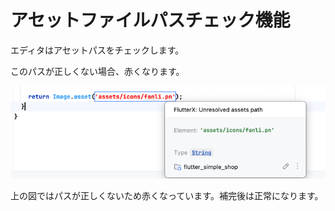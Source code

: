 # アセットファイルパスチェック機能


エディタはアセットパスをチェックします。


このパスが正しくない場合、赤くなります。


![image_13.png](../../assets/images/image_13.png)


上の図ではパスが正しくないため赤くなっています。補完後は正常になります。
